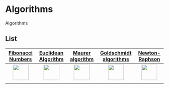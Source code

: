 # Algorithms
Algorithms

## List

| [Fibonacci Numbers](./Fibonacci%20Number/)|[Euclidean Algorithm](./Euclidean%20Algorithm/)|[Maurer algorithm](https://github.com/FOSS-Syndicate/Algorithms/tree/main/Maurer-Algorithm)|[Goldschmidt algorithms](aw)|[Newton-Raphson](awdaw)|
|:------------:|:-----------:|:------------:|:---------------:|:------------:|
|<img src="https://www.thoughtco.com/thmb/GedPuczVYOUzeeN0FEvz4SetCwo=/1800x1800/smart/filters:no_upscale()/Leonardo-Pisano-Fibonacci-f9d544e22fb147fea36f99b4dcd77f50.jpg" style="width:50px;">|<img src="https://www.bibmath.net/bios/images/euclide.jpg" style="width:50px;">|<img src="https://upload.wikimedia.org/wikipedia/commons/thumb/0/03/Karatsuba_multiplication.svg/1200px-Karatsuba_multiplication.svg.png" style="width:50px;">|<img src="" style="width:50px;">|<img src="" style="width:50px;">|
|              |             |              |                 |              |
